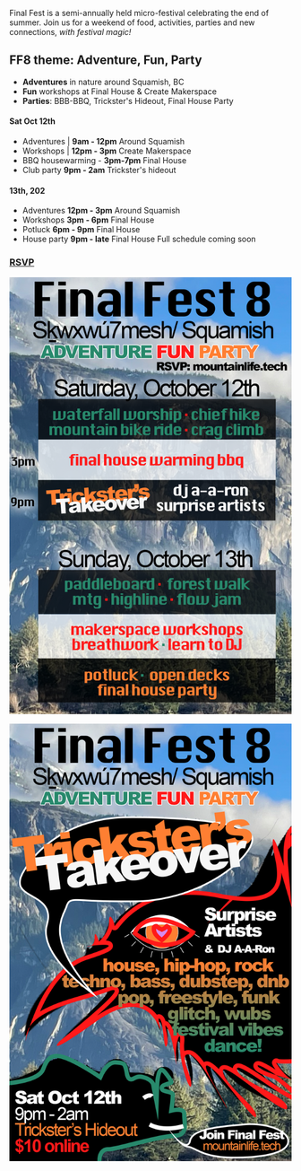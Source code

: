 

Final Fest is a semi-annually held micro-festival celebrating the end of summer. Join us for a weekend of food, activities, parties and new connections, *with festival magic!*

## FF8 theme: Adventure, Fun, Party
- **Adventures** in nature around Squamish, BC
- **Fun** workshops at Final House & Create Makerspace
- **Parties**: BBB-BBQ, Trickster's Hideout, Final House Party

#### Sat Oct 12th
- Adventures | **9am - 12pm** Around Squamish
- Workshops | **12pm - 3pm** Create Makerspace
- BBQ housewarming - **3pm-7pm** Final House
- Club party **9pm - 2am** Trickster's hideout

#### 13th, 202
- Adventures **12pm - 3pm** Around Squamish
- Workshops **3pm - 6pm** Final House
- Potluck **6pm - 9pm** Final House
- House party **9pm - late** Final House
Full schedule coming soon

### [RSVP](https://forms.gle/FneKNjrGYj3SM1526)

![alt text](/ff8program.png)

![alt text](/ff8poster.png)
